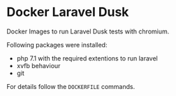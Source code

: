 Docker Laravel Dusk
============

Docker Images to run Laravel Dusk tests with chromium.

Following packages were installed:
- php 7.1 with the required extentions to run laravel
- xvfb behaviour
- git

For details follow the `DOCKERFILE` commands.